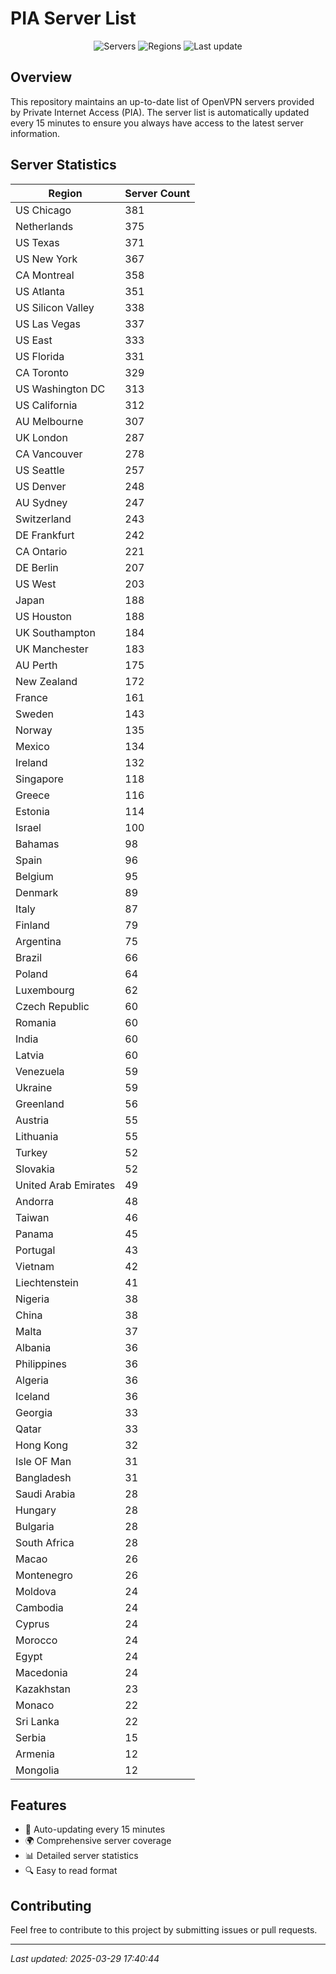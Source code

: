 # PIA Server List

<div align="center">

![Servers](https://img.shields.io/badge/servers-12,063-blue)
![Regions](https://img.shields.io/badge/regions-97-blue)
![Last update](https://img.shields.io/badge/Last_Updated-March_29_2025_12:40_EST-blue)

</div>

## Overview
This repository maintains an up-to-date list of OpenVPN servers provided by Private Internet Access (PIA). The server list is automatically updated every 15 minutes to ensure you always have access to the latest server information.

## Server Statistics
| Region | Server Count |
|--------|--------------|
| US Chicago                     | 381          |
| Netherlands                    | 375          |
| US Texas                       | 371          |
| US New York                    | 367          |
| CA Montreal                    | 358          |
| US Atlanta                     | 351          |
| US Silicon Valley              | 338          |
| US Las Vegas                   | 337          |
| US East                        | 333          |
| US Florida                     | 331          |
| CA Toronto                     | 329          |
| US Washington DC               | 313          |
| US California                  | 312          |
| AU Melbourne                   | 307          |
| UK London                      | 287          |
| CA Vancouver                   | 278          |
| US Seattle                     | 257          |
| US Denver                      | 248          |
| AU Sydney                      | 247          |
| Switzerland                    | 243          |
| DE Frankfurt                   | 242          |
| CA Ontario                     | 221          |
| DE Berlin                      | 207          |
| US West                        | 203          |
| Japan                          | 188          |
| US Houston                     | 188          |
| UK Southampton                 | 184          |
| UK Manchester                  | 183          |
| AU Perth                       | 175          |
| New Zealand                    | 172          |
| France                         | 161          |
| Sweden                         | 143          |
| Norway                         | 135          |
| Mexico                         | 134          |
| Ireland                        | 132          |
| Singapore                      | 118          |
| Greece                         | 116          |
| Estonia                        | 114          |
| Israel                         | 100          |
| Bahamas                        | 98           |
| Spain                          | 96           |
| Belgium                        | 95           |
| Denmark                        | 89           |
| Italy                          | 87           |
| Finland                        | 79           |
| Argentina                      | 75           |
| Brazil                         | 66           |
| Poland                         | 64           |
| Luxembourg                     | 62           |
| Czech Republic                 | 60           |
| Romania                        | 60           |
| India                          | 60           |
| Latvia                         | 60           |
| Venezuela                      | 59           |
| Ukraine                        | 59           |
| Greenland                      | 56           |
| Austria                        | 55           |
| Lithuania                      | 55           |
| Turkey                         | 52           |
| Slovakia                       | 52           |
| United Arab Emirates           | 49           |
| Andorra                        | 48           |
| Taiwan                         | 46           |
| Panama                         | 45           |
| Portugal                       | 43           |
| Vietnam                        | 42           |
| Liechtenstein                  | 41           |
| Nigeria                        | 38           |
| China                          | 38           |
| Malta                          | 37           |
| Albania                        | 36           |
| Philippines                    | 36           |
| Algeria                        | 36           |
| Iceland                        | 36           |
| Georgia                        | 33           |
| Qatar                          | 33           |
| Hong Kong                      | 32           |
| Isle OF Man                    | 31           |
| Bangladesh                     | 31           |
| Saudi Arabia                   | 28           |
| Hungary                        | 28           |
| Bulgaria                       | 28           |
| South Africa                   | 28           |
| Macao                          | 26           |
| Montenegro                     | 26           |
| Moldova                        | 24           |
| Cambodia                       | 24           |
| Cyprus                         | 24           |
| Morocco                        | 24           |
| Egypt                          | 24           |
| Macedonia                      | 24           |
| Kazakhstan                     | 23           |
| Monaco                         | 22           |
| Sri Lanka                      | 22           |
| Serbia                         | 15           |
| Armenia                        | 12           |
| Mongolia                       | 12           |

## Features
- 🔄 Auto-updating every 15 minutes
- 🌍 Comprehensive server coverage
- 📊 Detailed server statistics
- 🔍 Easy to read format

## Contributing
Feel free to contribute to this project by submitting issues or pull requests.

---
*Last updated: 2025-03-29 17:40:44*
